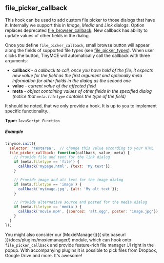 ## file_picker_callback

This hook can be used to add custom file picker to those dialogs that have it. Internally we support this in *Image*, *Media* and *Link* dialogs. Option replaces deprecated [file_browser_callback](#file_browser_callback). New callback has ability to update values of other fields in the dialog.

Once you define `file_picker_callback`, small browse button will appear along the fields of supported file types (see [file_picker_types](#file_picker_types)). When user clicks the button, TinyMCE will automatically call the callback with three arguments:

* **callback** - *a callback to call, once you have hold of the file; it expects new value for the field as the first argument and optionally meta information for other fields in the dialog as the second one*
* **value** - *current value of the affected field*
* **meta** - *object containing values of other fields in the specified dialog (notice that `meta.filetype` contains the type of the field)*
 
It should be noted, that we only provide a hook. It is up to you to implement specific functionality. 

**Type:** `JavaScript Function`

##### Example

```js
tinymce.init({
  selector: 'textarea',  // change this value according to your HTML
  file_picker_callback: function(callback, value, meta) {
    // Provide file and text for the link dialog
    if (meta.filetype == 'file') {
      callback('mypage.html', {text: 'My text'});
    }

    // Provide image and alt text for the image dialog
    if (meta.filetype == 'image') {
      callback('myimage.jpg', {alt: 'My alt text'});
    }

    // Provide alternative source and posted for the media dialog
    if (meta.filetype == 'media') {
      callback('movie.mp4', {source2: 'alt.ogg', poster: 'image.jpg'});
    }
  }
});
```

You might also consider our [MoxieManager]({{ site.baseurl }}/docs/plugins/moxiemanager/) module, which can hook onto `file_picker_callback` and provide feature-rich file manager UI right in the popup. With accompanying plugins it is possible to pick files from Dropbox, Google Drive and more. It's awesome!

